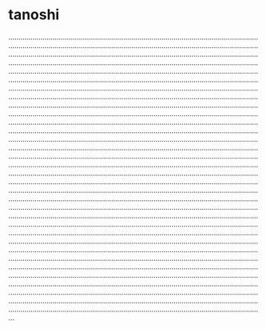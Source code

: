 # tanoshi

...............................................................................................................................................................................................................................................................................................................................................................................................................................................................................................................................................................................................................................................................................................................................................................................................................................................................................................................................................................................................................................................................................................................................................................................................................................................................................................................................................................................................................................................................................................................................................................................................................................................................................................................................................................................................................................................................................................................................................................................................................................................................................................................................................................................................................................................................................................................................................................................................................................................................................................................................................................................................................................................................................................................................................................................................................................................................................................................................................................................................................................................................................................................................................................................................................................................................................................................................................................................................................................................................................................................................................................................................................................................................................................................................................................................................................................................................................................................................................................................................................................................................................................................................................................................................................................................................